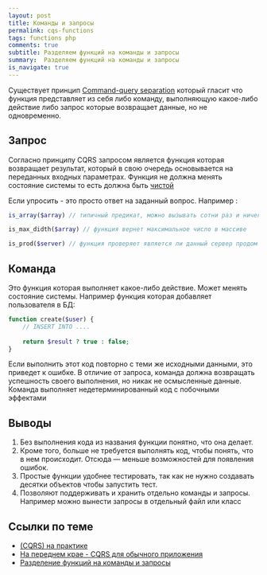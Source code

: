 ```yaml
---
layout: post
title: Команды и запросы
permalink: cqs-functions
tags: functions php
comments: true
subtitle: Разделяем функций на команды и запросы
summary:  Разделяем функций на команды и запросы
is_navigate: true
---
```


Существует принцип [Command-query separation](https://ru.wikipedia.org/wiki/CQRS) который гласит что функция представляет из
себя либо команду, выполняющую какое-либо действие либо запрос которые возвращает данные, но не одновременно.
 
## Запрос

Согласно принципу CQRS запросом является функция которая возвращает результат, 
который в свою очередь основывается на переданных входных параметрах.
Функция не должна менять состояние системы то есть должна быть [чистой](https://lexusalex.ru/pure-functions)

Если упросить - это просто ответ на заданный вопрос. Например :

~~~php
is_array($array) // типичный предикат, можно вызывать сотни раз и ничего не сломается

is_max_didth($array) // функция вернет максимальное число в массиве

is_prod($server) // функция проверяет является ли данный сервер продом
~~~

## Команда

Это функция которая выполняет какое-либо действие. 
Может менять состояние системы.
Например функция которая добавляет пользователя в БД:

~~~php
function create($user) {
    // INSERT INTO ....
    
    return $result ? true : false;
}
~~~

Если выполнить этот код повторно с теми же исходными данными, это приведет к ошибке.
В отличие от запроса, команда должна возвращать успешность своего выполнения, но никак не осмысленные данные. 
Команда выполняет недетерминированный код с побочными эффектами

## Выводы

1. Без выполнения кода из названия функции понятно, что она делает.
2. Кроме того, больше не требуется выполнять код, чтобы понять, что в нем происходит. Отсюда — меньше возможностей для появления ошибок.
3. Простые функции удобнее тестировать, так как не нужно создавать десятки объектов чтобы запустить тест.
4. Позволяют поддерживать и хранить отдельно команды и запросы. Например можно вынести запросы в отдельный файл или класс

## Ссылки по теме

- [(CQRS) на практике](https://blog.byndyu.ru/2014/07/command-and-query-responsibility.html)
- [На переднем крае - CQRS для обычного приложения](https://msdn.microsoft.com/ru-ru/magazine/mt147237.aspx)
- [Разделение функций на команды и запросы](https://bespoyasov.ru/blog/commands-and-queries/)